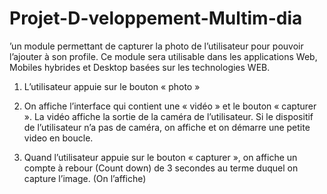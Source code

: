 # Projet-D-veloppement-Multim-dia
’un module permettant de capturer la photo de l’utilisateur pour pouvoir l’ajouter à son profile. Ce module sera utilisable dans les applications Web, Mobiles hybrides et Desktop basées sur les technologies WEB.


1. L’utilisateur appuie sur le bouton « photo »

2. On affiche l’interface qui contient une « vidéo » et le bouton « capturer ». La vidéo affiche la
sortie de la caméra de l’utilisateur. Si le dispositif de l’utilisateur n’a pas de caméra, on affiche et
on démarre une petite video en boucle.
3. Quand l’utilisateur appuie sur le bouton « capturer », on affiche un compte à rebour (Count
down) de 3 secondes au terme duquel on capture l’image. (On l’affiche)

